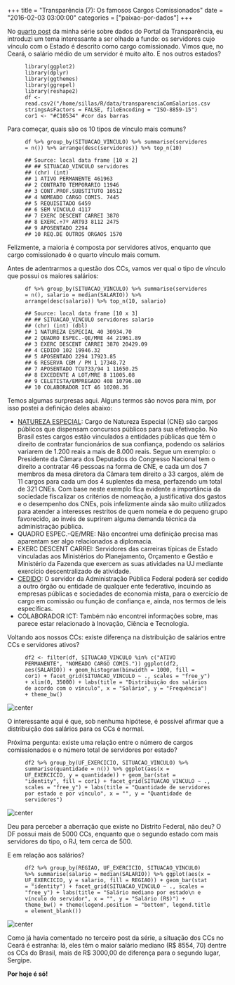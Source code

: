 +++
title = "Transparência (7): Os famosos Cargos Comissionados"
date = "2016-02-03 03:00:00"
categories = ["paixao-por-dados"]
+++

<article class="blog-post">
<p>
No
<a href="http://sillasgonzaga.github.io/blog/transparenciaParte4/">quarto
post</a> da minha série sobre dados do Portal da Transparência, eu
introduzi um tema interessante a ser olhado a fundo: os servidores cujo
vínculo com o Estado é descrito como cargo comissionado. Vimos que, no
Ceará, o salário médio de um servidor é muito alto. E nos outros
estados?
</p>
<figure class="highlight">
<pre><code class="language-r"><span class="n">library</span><span class="p">(</span><span class="n">ggplot2</span><span class="p">)</span><span class="w">
</span><span class="n">library</span><span class="p">(</span><span class="n">dplyr</span><span class="p">)</span><span class="w">
</span><span class="n">library</span><span class="p">(</span><span class="n">ggthemes</span><span class="p">)</span><span class="w">
</span><span class="n">library</span><span class="p">(</span><span class="n">ggrepel</span><span class="p">)</span><span class="w">
</span><span class="n">library</span><span class="p">(</span><span class="n">reshape2</span><span class="p">)</span><span class="w">
</span><span class="n">df</span><span class="w"> </span><span class="o">&lt;-</span><span class="w"> </span><span class="n">read.csv2</span><span class="p">(</span><span class="s2">&quot;/home/sillas/R/data/transparenciaComSalarios.csv&quot;</span><span class="p">,</span><span class="w"> </span><span class="n">stringsAsFactors</span><span class="w"> </span><span class="o">=</span><span class="w"> </span><span class="kc">FALSE</span><span class="p">,</span><span class="w"> </span><span class="n">fileEncoding</span><span class="w"> </span><span class="o">=</span><span class="w"> </span><span class="s2">&quot;ISO-8859-15&quot;</span><span class="p">)</span><span class="w"> </span><span class="n">cor1</span><span class="w"> </span><span class="o">&lt;-</span><span class="w"> </span><span class="s2">&quot;#C10534&quot;</span><span class="w"> </span><span class="err">#</span><span class="n">cor</span><span class="w"> </span><span class="n">das</span><span class="w"> </span><span class="n">barras</span></code></pre>
</figure>
<p>
Para começar, quais são os 10 tipos de vínculo mais comuns?
</p>
<figure class="highlight">
<pre><code class="language-r"><span class="n">df</span><span class="w"> </span><span class="o">%&gt;%</span><span class="w"> </span><span class="n">group_by</span><span class="p">(</span><span class="n">SITUACAO_VINCULO</span><span class="p">)</span><span class="w"> </span><span class="o">%&gt;%</span><span class="w"> </span><span class="n">summarise</span><span class="p">(</span><span class="n">servidores</span><span class="w"> </span><span class="o">=</span><span class="w"> </span><span class="n">n</span><span class="p">())</span><span class="w"> </span><span class="o">%&gt;%</span><span class="w"> </span><span class="n">arrange</span><span class="p">(</span><span class="n">desc</span><span class="p">(</span><span class="n">servidores</span><span class="p">))</span><span class="w"> </span><span class="o">%&gt;%</span><span class="w"> </span><span class="n">top_n</span><span class="p">(</span><span class="m">10</span><span class="p">)</span></code></pre>
</figure>
<figure class="highlight">
<pre><code class="language-text">## Source: local data frame [10 x 2]
## ## SITUACAO_VINCULO servidores
## (chr) (int)
## 1 ATIVO PERMANENTE 461963
## 2 CONTRATO TEMPORARIO 11946
## 3 CONT.PROF.SUBSTITUTO 10512
## 4 NOMEADO CARGO COMIS. 7445
## 5 REQUISITADO 6459
## 6 SEM VINCULO 4117
## 7 EXERC DESCENT CARREI 3870
## 8 EXERC.&#xF7;7&#xBA; ART93 8112 2475
## 9 APOSENTADO 2294
## 10 REQ.DE OUTROS ORGAOS 1570</code></pre>
</figure>
<p>
Felizmente, a maioria é composta por servidores ativos, enquanto que
cargo comissionado é o quarto vínculo mais comum.
</p>
<p>
Antes de adentrarmos a questão dos CCs, vamos ver qual o tipo de vínculo
que possui os maiores salários:
</p>
<figure class="highlight">
<pre><code class="language-r"><span class="n">df</span><span class="w"> </span><span class="o">%&gt;%</span><span class="w"> </span><span class="n">group_by</span><span class="p">(</span><span class="n">SITUACAO_VINCULO</span><span class="p">)</span><span class="w"> </span><span class="o">%&gt;%</span><span class="w"> </span><span class="n">summarise</span><span class="p">(</span><span class="n">servidores</span><span class="w"> </span><span class="o">=</span><span class="w"> </span><span class="n">n</span><span class="p">(),</span><span class="w"> </span><span class="n">salario</span><span class="w"> </span><span class="o">=</span><span class="w"> </span><span class="n">median</span><span class="p">(</span><span class="n">SALARIO</span><span class="p">))</span><span class="w"> </span><span class="o">%&gt;%</span><span class="w"> </span><span class="n">arrange</span><span class="p">(</span><span class="n">desc</span><span class="p">(</span><span class="n">salario</span><span class="p">))</span><span class="w"> </span><span class="o">%&gt;%</span><span class="w"> </span><span class="n">top_n</span><span class="p">(</span><span class="m">10</span><span class="p">,</span><span class="w"> </span><span class="n">salario</span><span class="p">)</span></code></pre>
</figure>
<figure class="highlight">
<pre><code class="language-text">## Source: local data frame [10 x 3]
## ## SITUACAO_VINCULO servidores salario
## (chr) (int) (dbl)
## 1 NATUREZA ESPECIAL 40 30934.70
## 2 QUADRO ESPEC.-QE/MRE 44 21961.89
## 3 EXERC DESCENT CARREI 3870 20429.09
## 4 CEDIDO 102 19946.32
## 5 APOSENTADO 2294 17923.85
## 6 RESERVA CBM / PM 1 17348.72
## 7 APOSENTADO TCU733/94 1 11650.25
## 8 EXCEDENTE A LOT/MRE 8 11005.08
## 9 CELETISTA/EMPREGADO 408 10796.80
## 10 COLABORADOR ICT 46 10208.36</code></pre>
</figure>
<p>
Temos algumas surpresas aqui. Alguns termos são novos para mim, por isso
postei a definição deles abaixo:
</p>
<ul>
<li>
<a href="https://pt.wikipedia.org/wiki/Cargo_de_Natureza_Especial">NATUREZA
ESPECIAL</a>: Cargo de Natureza Especial (CNE) são cargos públicos que
dispensam concursos públicos para sua efetivação. No Brasil estes cargos
estão vinculados a entidades públicas que têm o direito de contratar
funcionários de sua confiança, podendo os salários variarem de 1.200
reais a mais de 8.000 reais. Segue um exemplo: o Presidente da Câmara
dos Deputados do Congresso Nacional tem o direito a contratar 46 pessoas
na forma de CNE, e cada um dos 7 membros da mesa diretora da Câmara tem
direito a 33 cargos, além de 11 cargos para cada um dos 4 suplentes da
mesa, perfazendo um total de 321 CNEs. Com base neste exemplo fica
evidente a importância da sociedade fiscalizar os critérios de nomeação,
a justificativa dos gastos e o desempenho dos CNEs, pois infelizmente
ainda são muito utilizados para atender a interesses restritos de quem
nomeia e do pequeno grupo favorecido, ao invés de suprirem alguma
demanda técnica da administração pública.
</li>
<li>
QUADRO ESPEC.-QE/MRE: Não encontrei uma definição precisa mas aparentam
ser algo relacionados a diplomacia.
</li>
<li>
EXERC DESCENT CARREI: Servidores das carreiras típicas de Estado
vinculadas aos Ministérios do Planejamento, Orçamento e Gestão e
Ministério da Fazenda que exercem as suas atividades na UJ mediante
exercício descentralizado de atividade.
</li>
<li>
<a href="https://jus.com.br/artigos/21640/cessao-e-requisicao-de-servidor-publico-federal">CEDIDO</a>:
O servidor da Administração Pública Federal poderá ser cedido a outro
órgão ou entidade de qualquer ente federativo, incuindo as empresas
públicas e sociedades de economia mista, para o exercício de cargo em
comissão ou função de confiança e, ainda, nos termos de leis
específicas.
</li>
<li>
COLABORADOR ICT: Também não encontrei informações sobre, mas parece
estar relacionado à Inovação, Ciência e Tecnologia.
</li>
</ul>
<p>
Voltando aos nossos CCs: existe diferença na distribuição de salários
entre CCs e servidores ativos?
</p>
<figure class="highlight">
<pre><code class="language-r"><span class="n">df2</span><span class="w"> </span><span class="o">&lt;-</span><span class="w"> </span><span class="n">filter</span><span class="p">(</span><span class="n">df</span><span class="p">,</span><span class="w"> </span><span class="n">SITUACAO_VINCULO</span><span class="w"> </span><span class="o">%in%</span><span class="w"> </span><span class="nf">c</span><span class="p">(</span><span class="s2">&quot;ATIVO PERMANENTE&quot;</span><span class="p">,</span><span class="w"> </span><span class="s2">&quot;NOMEADO CARGO COMIS.&quot;</span><span class="p">))</span><span class="w"> </span><span class="n">ggplot</span><span class="p">(</span><span class="n">df2</span><span class="p">,</span><span class="w"> </span><span class="n">aes</span><span class="p">(</span><span class="n">SALARIO</span><span class="p">))</span><span class="w"> </span><span class="o">+</span><span class="w"> </span><span class="n">geom_histogram</span><span class="p">(</span><span class="n">binwidth</span><span class="w"> </span><span class="o">=</span><span class="w"> </span><span class="m">1000</span><span class="p">,</span><span class="w"> </span><span class="n">fill</span><span class="w"> </span><span class="o">=</span><span class="w"> </span><span class="n">cor1</span><span class="p">)</span><span class="w"> </span><span class="o">+</span><span class="w"> </span><span class="n">facet_grid</span><span class="p">(</span><span class="n">SITUACAO_VINCULO</span><span class="w"> </span><span class="o">~</span><span class="w"> </span><span class="n">.</span><span class="p">,</span><span class="w"> </span><span class="n">scales</span><span class="w"> </span><span class="o">=</span><span class="w"> </span><span class="s2">&quot;free_y&quot;</span><span class="p">)</span><span class="w"> </span><span class="o">+</span><span class="w"> </span><span class="n">xlim</span><span class="p">(</span><span class="m">0</span><span class="p">,</span><span class="w"> </span><span class="m">35000</span><span class="p">)</span><span class="w"> </span><span class="o">+</span><span class="w"> </span><span class="n">labs</span><span class="p">(</span><span class="n">title</span><span class="w"> </span><span class="o">=</span><span class="w"> </span><span class="s2">&quot;Distribui&#xE7;&#xE3;o dos sal&#xE1;rios de acordo com o v&#xED;nculo&quot;</span><span class="p">,</span><span class="w"> </span><span class="n">x</span><span class="w"> </span><span class="o">=</span><span class="w"> </span><span class="s2">&quot;Sal&#xE1;rio&quot;</span><span class="p">,</span><span class="w"> </span><span class="n">y</span><span class="w"> </span><span class="o">=</span><span class="w"> </span><span class="s2">&quot;Frequ&#xEA;ncia&quot;</span><span class="p">)</span><span class="w"> </span><span class="o">+</span><span class="w"> </span><span class="n">theme_bw</span><span class="p">()</span></code></pre>
</figure>
<p>
<img src="http://sillasgonzaga.github.io/figs/transparenciaParte7/unnamed-chunk-4-1.png" alt="center">
</p>
<p>
O interessante aqui é que, sob nenhuma hipótese, é possível afirmar que
a distribuição dos salários para os CCs é normal.
</p>
<p>
Próxima pergunta: existe uma relação entre o número de cargos
comissionados e o número total de servidores por estado?
</p>
<figure class="highlight">
<pre><code class="language-r"><span class="n">df2</span><span class="w"> </span><span class="o">%&gt;%</span><span class="w"> </span><span class="n">group_by</span><span class="p">(</span><span class="n">UF_EXERCICIO</span><span class="p">,</span><span class="w"> </span><span class="n">SITUACAO_VINCULO</span><span class="p">)</span><span class="w"> </span><span class="o">%&gt;%</span><span class="w"> </span><span class="n">summarise</span><span class="p">(</span><span class="n">quantidade</span><span class="w"> </span><span class="o">=</span><span class="w"> </span><span class="n">n</span><span class="p">())</span><span class="w"> </span><span class="o">%&gt;%</span><span class="w"> </span><span class="n">ggplot</span><span class="p">(</span><span class="n">aes</span><span class="p">(</span><span class="n">x</span><span class="w"> </span><span class="o">=</span><span class="w"> </span><span class="n">UF_EXERCICIO</span><span class="p">,</span><span class="w"> </span><span class="n">y</span><span class="w"> </span><span class="o">=</span><span class="w"> </span><span class="n">quantidade</span><span class="p">))</span><span class="w"> </span><span class="o">+</span><span class="w"> </span><span class="n">geom_bar</span><span class="p">(</span><span class="n">stat</span><span class="w"> </span><span class="o">=</span><span class="w"> </span><span class="s2">&quot;identity&quot;</span><span class="p">,</span><span class="w"> </span><span class="n">fill</span><span class="w"> </span><span class="o">=</span><span class="w"> </span><span class="n">cor1</span><span class="p">)</span><span class="w"> </span><span class="o">+</span><span class="w"> </span><span class="n">facet_grid</span><span class="p">(</span><span class="n">SITUACAO_VINCULO</span><span class="w"> </span><span class="o">~</span><span class="w"> </span><span class="n">.</span><span class="p">,</span><span class="w"> </span><span class="n">scales</span><span class="w"> </span><span class="o">=</span><span class="w"> </span><span class="s2">&quot;free_y&quot;</span><span class="p">)</span><span class="w"> </span><span class="o">+</span><span class="w"> </span><span class="n">labs</span><span class="p">(</span><span class="n">title</span><span class="w"> </span><span class="o">=</span><span class="w"> </span><span class="s2">&quot;Quantidade de servidores por estado e por v&#xED;nculo&quot;</span><span class="p">,</span><span class="w"> </span><span class="n">x</span><span class="w"> </span><span class="o">=</span><span class="w"> </span><span class="s2">&quot;&quot;</span><span class="p">,</span><span class="w"> </span><span class="n">y</span><span class="w"> </span><span class="o">=</span><span class="w"> </span><span class="s2">&quot;Quantidade de servidores&quot;</span><span class="p">)</span></code></pre>
</figure>
<p>
<img src="http://sillasgonzaga.github.io/figs/transparenciaParte7/unnamed-chunk-5-1.png" alt="center">
</p>
<p>
Deu para perceber a aberração que existe no Distrito Federal, não deu? O
DF possui mais de 5000 CCs, enquanto que o segundo estado com mais
servidores do tipo, o RJ, tem cerca de 500.
</p>
<p>
E em relação aos salários?
</p>
<figure class="highlight">
<pre><code class="language-r"><span class="n">df2</span><span class="w"> </span><span class="o">%&gt;%</span><span class="w"> </span><span class="n">group_by</span><span class="p">(</span><span class="n">REGIAO</span><span class="p">,</span><span class="w"> </span><span class="n">UF_EXERCICIO</span><span class="p">,</span><span class="w"> </span><span class="n">SITUACAO_VINCULO</span><span class="p">)</span><span class="w"> </span><span class="o">%&gt;%</span><span class="w"> </span><span class="n">summarise</span><span class="p">(</span><span class="n">salario</span><span class="w"> </span><span class="o">=</span><span class="w"> </span><span class="n">median</span><span class="p">(</span><span class="n">SALARIO</span><span class="p">))</span><span class="w"> </span><span class="o">%&gt;%</span><span class="w"> </span><span class="n">ggplot</span><span class="p">(</span><span class="n">aes</span><span class="p">(</span><span class="n">x</span><span class="w"> </span><span class="o">=</span><span class="w"> </span><span class="n">UF_EXERCICIO</span><span class="p">,</span><span class="w"> </span><span class="n">y</span><span class="w"> </span><span class="o">=</span><span class="w"> </span><span class="n">salario</span><span class="p">,</span><span class="w"> </span><span class="n">fill</span><span class="w"> </span><span class="o">=</span><span class="w"> </span><span class="n">REGIAO</span><span class="p">))</span><span class="w"> </span><span class="o">+</span><span class="w"> </span><span class="n">geom_bar</span><span class="p">(</span><span class="n">stat</span><span class="w"> </span><span class="o">=</span><span class="w"> </span><span class="s2">&quot;identity&quot;</span><span class="p">)</span><span class="w"> </span><span class="o">+</span><span class="w"> </span><span class="n">facet_grid</span><span class="p">(</span><span class="n">SITUACAO_VINCULO</span><span class="w"> </span><span class="o">~</span><span class="w"> </span><span class="n">.</span><span class="p">,</span><span class="w"> </span><span class="n">scales</span><span class="w"> </span><span class="o">=</span><span class="w"> </span><span class="s2">&quot;free_y&quot;</span><span class="p">)</span><span class="w"> </span><span class="o">+</span><span class="w"> </span><span class="n">labs</span><span class="p">(</span><span class="n">title</span><span class="w"> </span><span class="o">=</span><span class="w"> </span><span class="s2">&quot;Sal&#xE1;rio mediano por estado\n e v&#xED;nculo do servidor&quot;</span><span class="p">,</span><span class="w"> </span><span class="n">x</span><span class="w"> </span><span class="o">=</span><span class="w"> </span><span class="s2">&quot;&quot;</span><span class="p">,</span><span class="w"> </span><span class="n">y</span><span class="w"> </span><span class="o">=</span><span class="w"> </span><span class="s2">&quot;Sal&#xE1;rio (R$)&quot;</span><span class="p">)</span><span class="w"> </span><span class="o">+</span><span class="w"> </span><span class="n">theme_bw</span><span class="p">()</span><span class="w"> </span><span class="o">+</span><span class="w"> </span><span class="n">theme</span><span class="p">(</span><span class="n">legend.position</span><span class="w"> </span><span class="o">=</span><span class="w"> </span><span class="s2">&quot;bottom&quot;</span><span class="p">,</span><span class="w"> </span><span class="n">legend.title</span><span class="w"> </span><span class="o">=</span><span class="w"> </span><span class="n">element_blank</span><span class="p">())</span></code></pre>
</figure>
<p>
<img src="http://sillasgonzaga.github.io/figs/transparenciaParte7/unnamed-chunk-6-1.png" alt="center">
</p>
<p>
Como já havia comentado no terceiro post da série, a situação dos CCs no
Ceará é estranha: lá, eles têm o maior salário mediano (R$ 8554, 70)
dentre os CCs do Brasil, mais de R$ 3000,00 de diferença para o segundo
lugar, Sergipe.
</p>
<p>
<strong>Por hoje é só!</strong>
</p>
</article>

